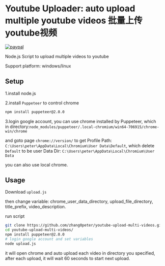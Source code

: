 # Youtube Uploader: auto upload multiple youtube videos 批量上传youtube视频

[![paypal](https://www.paypalobjects.com/en_US/i/btn/btn_donateCC_LG.gif)](https://www.paypal.com/cgi-bin/webscr?cmd=_donations&business=G3ZDMEQVR5ZCJ)


Node.js Script to upload multiple videos to youtube

Support platform: windows/linux

## Setup

1.install node.js 

2.install `Puppeteer` to control chrome

```sh
npm install puppeteer@2.0.0
```

3.login google account, you can use chrome installed by Puppeteer, which in directory:`node_modules/puppeteer/.local-chromium/win64-706915/chrome-win/chrome`

and goto page `chrome://version/` to get Profile Path: `C:\Users\peter\AppData\Local\Chromium\User Data\Default`, which delete `Default` to be user Data Dir: `C:\Users\peter\AppData\Local\Chromium\User Data`

you can also use local chrome.


## Usage

Download `upload.js`

then change variable: chrome_user_data_directory, upload_file_directory, title_prefix, video_description.

run script
```sh
git clone https://github.com/zhang0peter/youtube-upload-multi-videos.git
cd youtube-upload-multi-videos/
npm install puppeteer@2.0.0
# login google account and set variables
node upload.js
```

it will open chrome and auto upload each video in directory you specified, after each upload, it will wait 60 seconds to start next upload.








